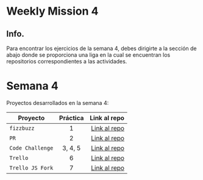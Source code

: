 # Weekly Mission 4

## Info. 
Para encontrar los ejercicios de la semana 4, debes dirigirte a la sección de abajo donde se proporciona una liga en la cual se encuentran los repositorios correspondientes a las actividades. 

# Semana 4 

Proyectos desarrollados en la semana 4:

| Proyecto | Práctica | Link al repo |
| ------------- |:-------------:| -----:|
|`fizzbuzz`|1|[Link al repo](https://github.com/alexsarget/FB)|
|`PR`|2|[Link al repo](https://github.com/alexsarget/FB)|
|`Code Challenge`|3, 4, 5|[Link al repo](https://github.com/LaunchX-InnovaccionVirtual/MissionNodeJS)|
|`Trello`|6|[Link al repo](https://github.com/LaunchX-InnovaccionVirtual/MissionNodeJS)|
|`Trello JS Fork`|7|[Link al repo](https://github.com/LaunchX-InnovaccionVirtual/MissionNodeJS)|
